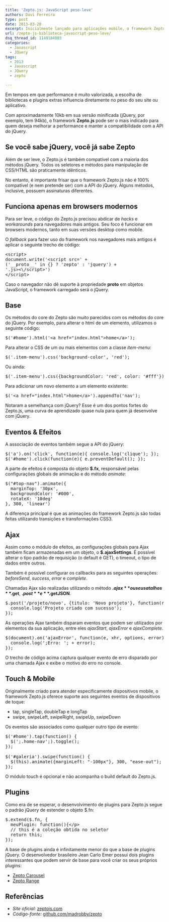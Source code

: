 ```yaml
---
title: 'Zepto.js: JavaScript peso-leve'
authors: Davi Ferreira
type: post
date: 2013-03-20
excerpt: Inicialmente lançado para aplicações mobile, o framework Zepto.js começa a ganhar espaço também no desktop graças ao seu peso reduzido e a sua alta compatibilidade com jQuery.
url: /zepto-js-biblioteca-javascript-peso-leve/
dsq_thread_id: 1149184803
categories:
  - Javascript
  - JQuery
tags:
  - 2013
  - Javascript
  - JQuery
  - zepto

---
```

Em tempos em que performance é muito valorizada, a escolha de bibliotecas e plugins extras influencia diretamente no peso do seu site ou aplicativo. 

Com aproximadamente 10kb em sua versão minificada (jQuery, por exemplo, tem 94kb), o framework **Zepto.js** pode ser o mais indicado para quem deseja melhorar a performance e manter a compatibilidade com a API do jQuery.

## Se você sabe jQuery, você já sabe Zepto

Além de ser leve, o Zepto.js é também compatível com a maioria dos métodos jQuery. Todos os seletores e métodos para manipulação de CSS/HTML são praticamente idênticos.

No entanto, é importante frisar que o framework Zepto.js não é 100% compatível (e nem pretende ser) com a API do jQuery. Alguns métodos, inclusive, possuem assinaturas diferentes.

## Funciona apenas em browsers modernos

Para ser leve, o código do Zepto.js precisou abdicar de _hacks_ e _workarounds_ para navegadores mais antigos. Seu foco é funcionar em browsers modernos, tanto em suas versões desktop como mobile.

O _fallback_ para fazer uso do framework nos navegadores mais antigos é aplicar o seguinte trecho de código:

<pre class="lang-javascript">&lt;script&gt;
document.write('&lt;script src=' +
('__proto__' in {} ? 'zepto' : 'jquery') +
'.js&gt;&lt;\/script&gt;')
&lt;/script&gt;</pre>

Caso o navegador não dê suporte à propriedade **proto** em objetos JavaScript, o framework carregado será o jQuery.

## Base

Os métodos do core do Zepto são muito parecidos com os métodos do core do jQuery. Por exemplo, para alterar o html de um elemento, utilizamos o seguinte código: 

<pre class="lang-javascript">$('#home').html('&lt;a href="index.html"&gt;home&lt;/a&gt;');</pre>

Para alterar o CSS de um ou mais elementos com a classe _item-menu_:

<pre class="lang-javascript">$('.item-menu').css('background-color', 'red');</pre>

Ou ainda:

<pre class="lang-javascript">$('.item-menu').css({backgroundColor: 'red', color: '#fff'});</pre>

Para adicionar um novo elemento a um elemento existente:

<pre class="lang-javascript">$('&lt;a href="index.html"&gt;home&lt;/a&gt;').appendTo('nav');</pre>

Notaram a semelhança com jQuery? Esse é um dos pontos fortes do Zepto.js, uma curva de aprendizado quase nula para quem já desenvolve com jQuery.

## Eventos & Efeitos

A associação de eventos também segue a API do jQuery:

<pre class="lang-javascript">$('a').on('click', function(e){ console.log('clique'); });
$('#home').click(function(e){ e.preventDefault(); });</pre>

A parte de efeitos é composta do objeto **$.fx**, responsável pelas configurações globais de animação e do método _animate_:

<pre class="lang-javascript">$("#top-nav").animate({
  marginTop: '30px',
  backgroundColor: '#000',
  rotateX: '10deg'
}, 300, 'linear')</pre>

A diferença principal é que as animações do framework Zepto.js são todas feitas utilizando transições e transformações CSS3.

## Ajax

Assim como o módulo de efeitos, as configurações globais para Ajax também ficam armazenadas em um objeto, o **$.ajaxSettings**. É possível alterar o tipo padrão de requisição (o default é GET), o timeout, o tipo de dados entre outros.

Também é possível configurar os callbacks para as seguintes operações: _beforeSend_, _success_, _error_ e _complete_.

Chamadas Ajax são realizadas utilizando o método **$.ajax** ou seus atalhos **$.get**, **$.post** e **$.getJSON**.

<pre class="lang-javascript">$.post('/projeto/novo', {titulo: 'Novo projeto'}, function(response){
  console.log('Projeto criado com sucesso');
});</pre>

As operações Ajax também disparam eventos que podem ser utilizados por elementos da sua aplicação, entre eles _ajaxStart_, _ajaxError_ e _ajaxComplete_.

<pre class="lang-javascript">$(document).on('ajaxError', function(e, xhr, options, error){
  console.log(';Erro: '; + error);
});</pre>

O trecho de código acima captura qualquer evento de erro disparado por uma chamada Ajax e exibe o motivo do erro no console.

## Touch & Mobile

Originalmente criado para atender especificamente dispositivos mobile, o framework Zepto.js oferece suporte aos seguintes eventos de dispositivos de toque:

  * tap, singleTap, doubleTap e longTap 
  * swipe, swipeLeft, swipeRight, swipeUp, swipeDown 

Os eventos são associados como qualquer outro tipo de evento:

<pre class="lang-javascript">$('#home').tap(function() {
  $(';.home-nav';).toggle();
});

$('#galeria').swipe(function() {
  $(this).animate({marginLeft: "-100px"}, 300, "ease-out");
});</pre>

O módulo touch é opcional e não acompanha o build default do Zepto.js.

## Plugins

Como era de se esperar, o desenvolvimento de plugins para Zepto.js segue o padrão jQuery de estender o objeto $.fn:

<pre class="lang-javascript">$.extend($.fn, {
  meuPlugin: function(){&lt;/p>
  // this é a coleção obtida no seletor
  return this;
});</pre>

A base de plugins ainda é infinitamente menor do que a base de plugins jQuery. O desenvolvedor brasileiro Jean Carlo Emer possui dois plugins interessantes que podem servir de base para você criar os seus próprios plugins:

  * [Zepto Carousel][1] 
  * [Zepto Range][2] 

## Referências

  * _Site oficial:_ [zeptojs.com][3]
  * _Código-fonte:_ [github.com/madrobby/zepto][4]

 [1]: http://jcemer.com/zepto-carousel/
 [2]: http://jcemer.com/zepto-range/
 [3]: http://zeptojs.com/
 [4]: https://github.com/madrobby/zepto
